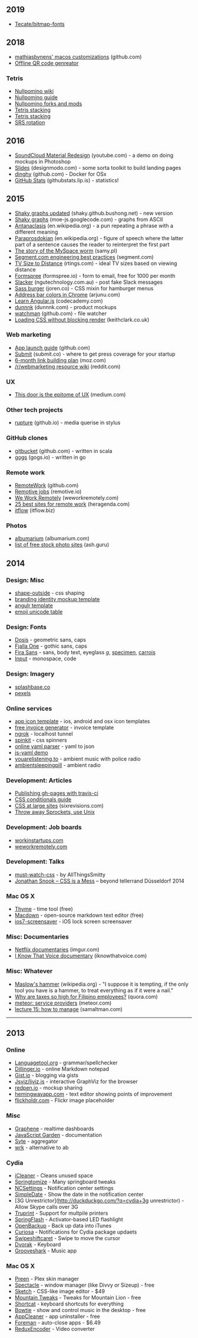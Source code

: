 ## 2019

- [Tecate/bitmap-fonts](https://github.com/Tecate/bitmap-fonts/blob/master/README.md)

## 2018

- [mathiasbynens' macos customizations](https://github.com/mathiasbynens/dotfiles/blob/master/.macos) (github.com)
- [Offline QR code genreator](https://codepen.io/rstacruz/full/PxoLbq/)

### Tetris

- [Nullpomino wiki](http://harddrop.com/wiki/NullpoMino)
- [Nullpomino guide](http://harddrop.com/forums/index.php?showtopic=2317)
- [Nullpomino forks and mods](http://harddrop.com/wiki/NullpoMino_Forks_and_Mods)
- [Tetris stacking](http://tetris.wikia.com/wiki/Tetris_Stacking)
- [Tetris stacking](https://www.ryanheise.com/tetris/tetris_stacking.html)
- [SRS rotation](http://tetris.wikia.com/wiki/SRS)

## 2016

- [SoundCloud Material Redesign](https://www.youtube.com/watch?v=dqpmXFHsKQc&feature=youtu.be) (youtube.com) - a demo on doing mockups in Photoshop
- [Slides](http://designmodo.com/slides/) (designmodo.com) - some sorta toolkit to build landing pages
- [dinghy](https://github.com/codekitchen/dinghy) (github.com) - Docker for OSx
- [GitHub Stats](http://githubstats.lip.is/) (githubstats.lip.is) - statistics!

## 2015

- [Shaky graphs updated](http://shaky.github.bushong.net/) (shaky.github.bushong.net) - new version
- [Shaky graphs](https://moe-js.googlecode.com/git/talks/jsconfeu2012/tools/shaky/deploy/shaky.html) (moe-js.googlecode.com) - graphs from ASCII
- [Antanaclasis](https://en.wikipedia.org/wiki/Antanaclasis) (en.wikipedia.org) - a pun repeating a phrase with a different meaning
- [Paraprosdokian](https://en.wikipedia.org/wiki/Paraprosdokian) (en.wikipedia.org) - figure of speech where the latter part of a sentence causes the reader to reinterpret the first part
- [The story of the MySpace worm](http://samy.pl/popular/tech.html) (samy.pl)
- [Segment.com engineering best practices](https://segment.com/blog/engineering-best-practices/) (segment.com)
- [TV Size to Distance](http://www.rtings.com/info/television-size-to-distance-relationship) (rtings.com) - ideal TV sizes based on viewing distance
- [Formspree](https://formspree.io/) (formspree.io) - form to email, free for 1000 per month
- [Slacker](http://slacker.ngutechnology.com.au/) (ngutechnology.com.au) - post fake Slack messages
- [Sass burger](http://joren.co/sass-burger/) (joren.co) - CSS mixin for hamburger menus
- [Address bar colors in Chrome](http://arjunu.com/2015/04/setting-the-status-bar-color-chromes-address-bar-color-and-favicon-for-your-website-in-lollipop/) (arjunu.com)
- [Learn Angular.js](http://www.codecademy.com/learn/learn-angularjs) (codecademy.com)
- [dunnnk](http://dunnnk.com/) (dunnnk.com) - product mockups
- [watchman](https://github.com/facebook/watchman) (github.com) - file watcher
- [Loading CSS without blocking render](http://keithclark.co.uk/articles/loading-css-without-blocking-render/) (keithclark.co.uk)

### Web marketing

- [App launch guide](https://github.com/adamwulf/app-launch-guide/blob/master/README.md) (github.com)
- [Submit](http://submit.co/) (submit.co) - where to get press coverage for your startup
- [6-month link building plan](https://moz.com/blog/the-6-month-link-building-plan-for-an-established-website) (moz.com)
- [/r/webmarketing resource wiki](http://www.reddit.com/r/webmarketing/wiki/index) (reddit.com)

### UX

- [This door is the epitome of UX](https://medium.com/my-user-experience-journey/why-this-door-is-the-best-example-of-user-experience-i-could-find-b0c22ebb6007) (medium.com)

### Other tech projects

- [rupture](https://jenius.github.io/rupture/) (github.io) - media querise in stylus

### GitHub clones

- [gitbucket](https://github.com/takezoe/gitbucket) (github.com) - written in scala
- [gogs](http://gogs.io/) (gogs.io) - written in go

### Remote work

- [RemoteWork](https://github.com/fjbelchi/RemoteWork) (github.com)
- [Remotive jobs](http://jobs.remotive.io/) (remotive.io)
- [We Work Remotely](https://weworkremotely.com/) (weworkremotely.com)
- [25 best sites for remote work](http://heragenda.com/the-25-best-sites-for-finding-remote-work/) (heragenda.com)
- [itflow](http://itflow.biz/) (itflow.biz)

### Photos

- [albumarium](http://albumarium.com/) (albumarium.com)
- [list of free stock photo sites](https://ash.guru/free-stock-photos/) (ash.guru)

## 2014

### Design: Misc

- [shape-outside](https://developer.mozilla.org/en-US/docs/Web/CSS/shape-outside) - css shaping
- [branding identity mockup template](https://www.behance.net/gallery/19999279/Branding-Identity-Mock-Ups-and-Templates)
- [angulr template](http://flatfull.com/themes/angulr/)
- [emoji unicode table](http://apps.timwhitlock.info/emoji/tables/unicode)

### Design: Fonts

- [Dosis](http://www.google.com/fonts/specimen/Dosis) - geometric sans, caps
- [Fjalla One](http://www.google.com/fonts/specimen/Fjalla+One) - gothic sans, caps
- [Fira Sans](http://www.google.com/fonts/specimen/Fira+Sans) - sans, body text, eyeglass _g_, [specimen](http://mozilla.github.io/Fira/), [carrois](http://www.carrois.com/fira-3-1/)
- [Input](http://input.fontbureau.com/) - monospace, code

### Design: Imagery

- [splashbase.co](http://splashbase.co/)
- [pexels](http://pexels.com/)

### Online services

- [app icon template](http://appicontemplate.com/) - ios, android and osx icon templates
- [free invoice generator](https://www.free-invoice-generator.com/) - invoice template
- [ngrok](https://ngrok.com/) - localhost tunnel
- [spinkit](http://tobiasahlin.com/spinkit/) - css spinners
- [online yaml parser](http://yaml-online-parser.appspot.com/) - yaml to json
- [js-yaml demo](https://nodeca.github.io/js-yaml/)
- [youarelistening.to](http://youarelistening.to/sanfrancisco) - ambient music with police radio
- [ambientsleepingpill](http://ambientsleepingpill.com/) - ambient radio

### Development: Articles

- [Publishing gh-pages with travis-ci](https://medium.com/@nthgergo/publishing-gh-pages-with-travis-ci-53a8270e87db)
- [CSS conditionals guide](http://csspre.com/conditionals)
- [CSS at large sites](http://sixrevisions.com/css/css-development-at-large-sites/) (sixrevisions.com)
- [Throw away Sprockets, use Unix](http://blog.arkency.com/2013/09/throw-away-sprockets-use-unix/)

### Development: Job boards

- [workinstartups.com](http://workinstartups.com/)
- [weworkremotely.com](http://weworkremotely.com/)

### Development: Talks

- [must-watch-css](https://github.com/AllThingsSmitty/must-watch-css) - by AllThingsSmitty
- [Jonathan Snook – CSS is a Mess](http://vimeo.com/99877232) – beyond tellerrand Düsseldorf 2014

### Mac OS X

- [Thyme](http://joaomoreno.github.io/thyme/) - time tool (free)
- [Macdown](http://macdown.uranusjr.com/) - open-source markdown text editor (free)
- [ios7-screensaver](http://bodysoulspirit.weebly.com/ios-7-screensaver-for-mac-os-x-by-bodysoulspirit.html) - iOS lock screen screensaver

### Misc: Documentaries

- [Netflix documentaries](http://imgur.com/gallery/ozEON) (imgur.com)
- [I Know That Voice documentary](http://www.iknowthatvoice.com/) (iknowthatvoice.com)

### Misc: Whatever

- [Maslow's hammer](https://en.wikipedia.org/wiki/Law_of_the_instrument) (wikipedia.org) - "I suppose it is tempting, if the only tool you have is a hammer, to treat everything as if it were a nail."
- [Why are taxes so high for Filipino employees?](http://www.quora.com/Why-are-taxes-so-high-for-Filipino-employees/answer/Kathy-G-Pe) (quora.com)
- [meteor: service providers](https://www.meteor.com/professional-services) (meteor.com)
- [lecture 15: how to manage](http://startupclass.samaltman.com/courses/lec15/) (samaltman.com)

---

## 2013

### Online

- [Languagetool.org](http://languagetool.org/) - grammar/spellchecker
- [Dillinger.io](http://dillinger.io) - online Markdown notepad
- [Gist.io](http://gist.io) - blogging via gists
- [Jsviz/liviz.js](http://ushiroad.com/jsviz/) - interactive GraphViz for the browser
- [redpen.io](http://redpen.io/) - mockup sharing
- [hemingwayapp.com](http://www.hemingwayapp.com/) - text editor showing points of improvement
- [flickholdr.com](http://flickholdr.com/) - Flickr image placeholder

### Misc

- [Graphene](https://github.com/jondot/graphene) - realtime dashboards
- [JavaScript Garden](http://bonsaiden.github.com/JavaScript-Garden/) - documentation
- [Syte](http://rigoneri.github.io/syte/) - aggregator
- [wrk](https://github.com/wg/wrk) - alternative to ab

### Cydia

- [iCleaner](http://duckduckgo.com/?q=cydia+icleaner) - Cleans unused space
- [Springtomize](http://duckduckgo.com/?q=cydia+springtomize) - Many springboard tweaks
- [NCSettings](http://duckduckgo.com/?q=cydia+ncsettings) - Notification center settings
- [SimpleDate](http://duckduckgo.com/?q=cydia+simpledate) - Show the date in the notification center
- [3G Unrestrictor](http://duckduckgo.com/?q=cydia+3g unrestrictor) - Allow Skype calls over 3G
- [Truprint](http://duckduckgo.com/?q=cydia+truprint) - Support for multpile printers
- [SpringFlash](http://duckduckgo.com/?q=cydia+springflash) - Activator-based LED flashlight
- [OpenBackup](http://duckduckgo.com/?q=cydia+openbackup) - Back up data into iTunes
- [Curiosa](http://duckduckgo.com/?q=cydia+curiosa) - Notifications for Cydia package updaets
- [Swipeshiftcaret](http://duckduckgo.com/?q=cydia+swipeshiftcaret) - Swipe to move the cursor
- [Dvorak](http://duckduckgo.com/?q=cydia+dvorak) - Keyboard
- [Grooveshark](http://duckduckgo.com/?q=cydia+grooveshark) - Music app

### Mac OS X

- [Preen](http://anomiesoftware.com/Anomie_Software/Preen.html) - Plex skin manager
- [Spectacle](http://www.spectacleapp.com) - window manager (like Divvy or Sizeup) - free
- [Sketch](http://www.bohemiancoding.com/sketch/) - CSS-like image editor - \$49
- [Mountain Tweaks](http://tweaksapp.com/app/mountain-tweaks/) - Tweaks for Mountain Lion - free
- [Shortcat](http://shortcatapp.com/) - keyboard shortcuts for everything
- [Bowtie](http://bowtieapp.com/) - show and control music in the desktop - free
- [AppCleaner](http://www.freemacsoft.net/AppCleaner/) - app uninstaller - free
- [Foreman](http://www.flyingmachinestudios.com/foreman/) - auto-close apps - \$6.49
- [ReduxEncoder](http://duckduckgo.com/?q=reduxencoder) - Video converter
